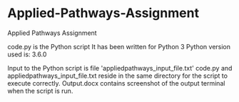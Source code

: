 # Applied-Pathways-Assignment
Applied Pathways Assignment

code.py is the Python script
It has been written for Python 3
Python version used is:
3.6.0

Input to the Python script is file 'appliedpathways_input_file.txt'
code.py and appliedpathways_input_file.txt reside in the same directory for the script to execute correctly.
Output.docx contains screenshot of the output terminal when the script is run.
